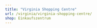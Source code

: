 ```yaml
---
title: "Virginia Shopping Centre"
url: /virginia/virginia-shopping-centre/
shop: Einkaufszentrum
---
```

